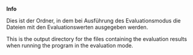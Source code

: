 **Info**

Dies ist der Ordner, in dem bei Ausführung des Evaluationsmodus die Dateien mit den Evaluationswerten ausgegeben werden.

This is the output directory for the files containing the evaluation results when running the program in the evaluation mode.